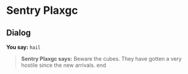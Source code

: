 # Sentry Plaxgc


## Dialog

**You say:** `hail`



>**Sentry Plaxgc says:** Beware the cubes.  They have gotten a very hostile since the new arrivals.
end
